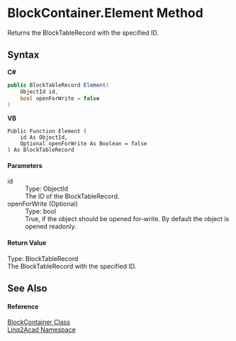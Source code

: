 # BlockContainer.Element Method 
 

Returns the BlockTableRecord with the specified ID.

## Syntax

**C#**<br />
``` C#
public BlockTableRecord Element(
	ObjectId id,
	bool openForWrite = false
)
```

**VB**<br />
``` VB
Public Function Element ( 
	id As ObjectId,
	Optional openForWrite As Boolean = false
) As BlockTableRecord
```


#### Parameters
<dl><dt>id</dt><dd>Type: ObjectId<br />The ID of the BlockTableRecord.</dd><dt>openForWrite (Optional)</dt><dd>Type: bool<br />True, if the object should be opened for-write. By default the object is opened readonly.</dd></dl>

#### Return Value
Type: BlockTableRecord<br />The BlockTableRecord with the specified ID.

## See Also


#### Reference
<a href="T_Linq2Acad_BlockContainer.md">BlockContainer Class</a><br /><a href="N_Linq2Acad.md">Linq2Acad Namespace</a><br />
